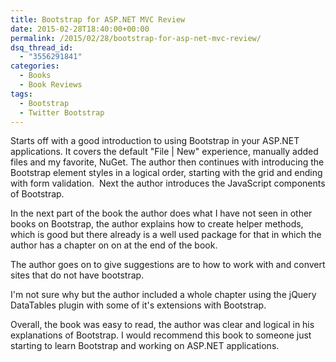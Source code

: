 ```yaml
---
title: Bootstrap for ASP.NET MVC Review
date: 2015-02-28T18:40:00+00:00
permalink: /2015/02/28/bootstrap-for-asp-net-mvc-review/
dsq_thread_id:
  - "3556291841"
categories:
  - Books
  - Book Reviews
tags:
  - Bootstrap
  - Twitter Bootstrap
---
```

Starts off with a good introduction to using Bootstrap in your ASP.NET applications. It covers the default "File \| New" experience, manually added files and my favorite, NuGet. The author then continues with introducing the Bootstrap element styles in a logical order, starting with the grid and ending with form validation.  Next the author introduces the JavaScript components of Bootstrap.

In the next part of the book the author does what I have not seen in other books on Bootstrap, the author explains how to create helper methods, which is good but there already is a well used package for that in which the author has a chapter on on at the end of the book.

The author goes on to give suggestions are to how to work with and convert sites that do not have bootstrap.

I'm not sure why but the author included a whole chapter using the jQuery DataTables plugin with some of it's extensions with Bootstrap.

Overall, the book was easy to read, the author was clear and logical in his explanations of Bootstrap. I would recommend this book to someone just starting to learn Bootstrap and working on ASP.NET applications.